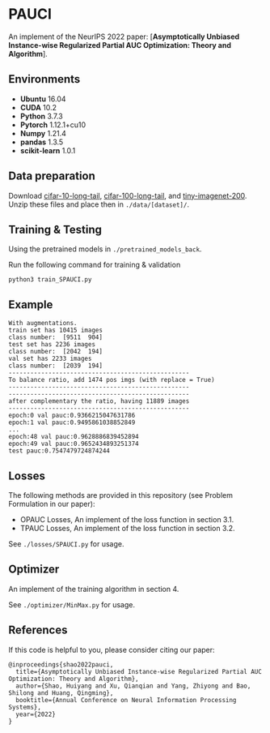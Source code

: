 # PAUCI
An implement of the NeurIPS 2022 paper: [**Asymptotically Unbiased Instance-wise Regularized Partial AUC Optimization: Theory and Algorithm**].

## Environments
* **Ubuntu** 16.04
* **CUDA** 10.2
* **Python** 3.7.3
* **Pytorch** 1.12.1+cu10
* **Numpy** 1.21.4
* **pandas** 1.3.5
* **scikit-learn** 1.0.1

## Data preparation

Download [cifar-10-long-tail]([https://drive.google.com/uc?export=download&id=1TclrpQOF_ullUP99wk_gjGN8pKvtErG8](https://drive.google.com/drive/folders/191lqLKQFksMci_Dm1EC-B7M7OfHSO8Fk?usp=sharing)), [cifar-100-long-tail]([https://www.pkuml.org/resources/pku-vehicleid.html](https://drive.google.com/drive/folders/191lqLKQFksMci_Dm1EC-B7M7OfHSO8Fk?usp=sharing)), and [tiny-imagenet-200]([https://github.com/visipedia/inat_comp/tree/master/2018#Data](https://drive.google.com/drive/folders/191lqLKQFksMci_Dm1EC-B7M7OfHSO8Fk?usp=sharing)). Unzip these files and place then in `./data/[dataset]/`.

## Training & Testing

Using the pretrained models  in `./pretrained_models_back`.

Run the following command for training & validation

```shell
python3 train_SPAUCI.py
```

## Example

```shell
With augmentations.
train set has 10415 images
class number:  [9511  904]
test set has 2236 images
class number:  [2042  194]
val set has 2233 images
class number:  [2039  194]
--------------------------------------------------
To balance ratio, add 1474 pos imgs (with replace = True)
--------------------------------------------------
--------------------------------------------------
after complementary the ratio, having 11889 images
--------------------------------------------------
epoch:0 val pauc:0.9366215047631786
epoch:1 val pauc:0.9495861038852849
...
epoch:48 val pauc:0.9628886839452894
epoch:49 val pauc:0.9652434893251374
test pauc:0.7547479724874244
```

## Losses

The following methods are provided in this repository (see Problem Formulation in our paper):

* OPAUC Losses, An implement of the loss function in section 3.1.
* TPAUC Losses, An implement of the loss function in section 3.2.

See `./losses/SPAUCI.py` for usage.

## Optimizer

An implement of the training algorithm in section 4.

See `./optimizer/MinMax.py` for usage.

## References
If this code is helpful to you, please consider citing our paper:
```
@inproceedings{shao2022pauci,
  title={Asymptotically Unbiased Instance-wise Regularized Partial AUC Optimization: Theory and Algorithm},
  author={Shao, Huiyang and Xu, Qianqian and Yang, Zhiyong and Bao, Shilong and Huang, Qingming},
  booktitle={Annual Conference on Neural Information Processing Systems},
  year={2022}
}
```
